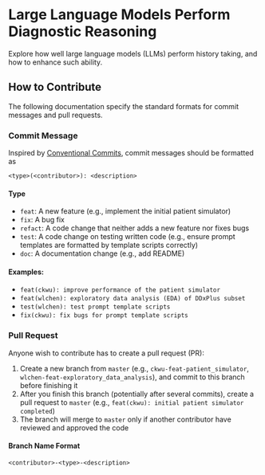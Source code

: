 # Large Language Models Perform Diagnostic Reasoning

Explore how well large language models (LLMs) perform history taking, and how to enhance such ability.

## How to Contribute
The following documentation specify the standard formats for commit messages and pull requests.
### Commit Message
Inspired by [Conventional Commits](https://www.conventionalcommits.org/en/v1.0.0/), commit messages should be formatted as

    <type>(<contributor>): <description>

#### Type
* `feat`: A new feature (e.g., implement the initial patient simulator)
* `fix`: A bug fix
* `refact`: A code change that neither adds a new feature nor fixes bugs
* `test`: A code change on testing written code (e.g., ensure prompt templates are formatted by template scripts correctly)
* `doc`: A documentation change (e.g., add README)

#### Examples:
* `feat(ckwu): improve performance of the patient simulator`
* `feat(wlchen): exploratory data analysis (EDA) of DDxPlus subset`
* `test(wlchen): test prompt template scripts`
* `fix(ckwu): fix bugs for prompt template scripts`

### Pull Request
Anyone wish to contribute has to create a pull request (PR):
1. Create a new branch from `master` (e.g., `ckwu-feat-patient_simulator`, `wlchen-feat-exploratory_data_analysis`), and commit to this branch before finishing it
2. After you finish this branch (potentially after several commits), create a pull request to `master` (e.g., `feat(ckwu): initial patient simulator completed`)
3. The branch will merge to `master` only if another contributor have reviewed and approved the code

#### Branch Name Format

    <contributor>-<type>-<description>